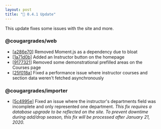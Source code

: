 ```yaml
---
layout: post
title: "🔧 0.4.1 Update"
---
```


This update fixes some issues with the site and more.

### @cougargrades/web
- [[a286e70](https://github.com/cougargrades/web/commit/a286e70c9f6ddca9ceb156b5c54094bd350cab4e)] Removed Moment.js as a dependency due to bloat
- [[1a71d0b](https://github.com/cougargrades/web/commit/1a71d0bb8eb312ebe5bd2a9e3fdbac0b1a137f5a)] Added an Instructor button on the homepage
- [[9177321](https://github.com/cougargrades/web/commit/9177321a1ec2b7658e571a1ae6a3f227c2a310c2)] Removed some demonstrational prefilled areas on the Courses page
- [[25f018a](https://github.com/cougargrades/web/commit/25f018a0836e615e3e8093e64cbcda0bdd421569)] Fixed a performance issue where instructor courses and section data weren't fetched asynchronously

### @cougargrades/importer
- [[5c4995e](https://github.com/cougargrades/importer/commit/5c4995ebad68ca28f8c00a43a6faf3d7d69f75e5)] Fixed an issue where the instructor's departments field was incomplete and only represented one department. *This fix requires a database upgrade to be reflected on the site. To prevent downtime during add/drop season, this fix will be processed after January 21, 2020.*
